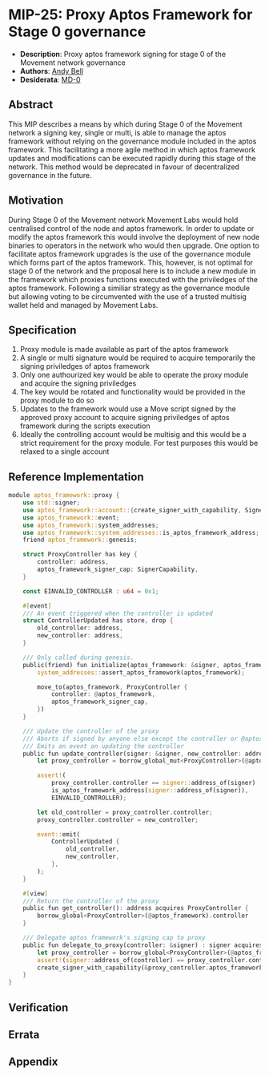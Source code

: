 # MIP-25: Proxy Aptos Framework for Stage 0 governance
- **Description**: Proxy aptos framework signing for stage 0 of the Movement network governance
- **Authors**: [Andy Bell](mailto:andy.bell@movementlabs.xyz)
- **Desiderata**: [MD-0](../MD/md-0)

## Abstract
This MIP describes a means by which during Stage 0 of the Movement network a signing key, single or multi, is able to manage the aptos framework without relying on the governance module included in the aptos framework.  This facilitating a more agile method in which aptos framework updates and modifications can be executed rapidly during this stage of the network.  This method would be deprecated in favour of decentralized governance in the future.

## Motivation
During Stage 0 of the Movement network Movement Labs would hold centralised control of the node and aptos framework.  In order to update or modify the aptos framework this would involve the deployment of new node binaries to operators in the network who would then upgrade.  One option to facilitate aptos framework upgrades is the use of the governance module which forms part of the aptos framework.  This, however, is not optimal for stage 0 of the network and the proposal here is to include a new module in the framework which proxies functions executed with the priviledges of the aptos framework.  Following a similiar strategy as the governance module but allowing voting to be circumvented with the use of a trusted multisig wallet held and managed by Movement Labs. 

## Specification
1. Proxy module is made available as part of the aptos framework
2. A single or multi signature would be required to acquire temporarily the signing priviledges of aptos framework
3. Only one authourized key would be able to operate the proxy module and acquire the signing priviledges
4. The key would be rotated and functionality would be provided in the proxy module to do so
5. Updates to the framework would use a Move script signed by the approved proxy account to acquire signing priviledges of aptos framework during the scripts execution
6. Ideally the controlling account would be multisig and this would be a strict requirement for the proxy module.  For test purposes this would be relaxed to a single account

## Reference Implementation
```rust
module aptos_framework::proxy {
    use std::signer;
    use aptos_framework::account::{create_signer_with_capability, SignerCapability};
    use aptos_framework::event;
    use aptos_framework::system_addresses;
    use aptos_framework::system_addresses::is_aptos_framework_address;
    friend aptos_framework::genesis;

    struct ProxyController has key {
        controller: address,
        aptos_framework_signer_cap: SignerCapability,
    }

    const EINVALID_CONTROLLER : u64 = 0x1;

    #[event]
    /// An event triggered when the controller is updated
    struct ControllerUpdated has store, drop {
        old_controller: address,
        new_controller: address,
    }

    /// Only called during genesis.
    public(friend) fun initialize(aptos_framework: &signer, aptos_framework_signer_cap: SignerCapability) {
        system_addresses::assert_aptos_framework(aptos_framework);

        move_to(aptos_framework, ProxyController {
            controller: @aptos_framework,
            aptos_framework_signer_cap,
        })
    }

    /// Update the controller of the proxy
    /// Aborts if signed by anyone else except the controller or @aptos_framework
    /// Emits an event on updating the controller
    public fun update_controller(signer: &signer, new_controller: address) acquires ProxyController {
        let proxy_controller = borrow_global_mut<ProxyController>(@aptos_framework);

        assert!(
            proxy_controller.controller == signer::address_of(signer) ||
            is_aptos_framework_address(signer::address_of(signer)),
            EINVALID_CONTROLLER);

        let old_controller = proxy_controller.controller;
        proxy_controller.controller = new_controller;

        event::emit(
            ControllerUpdated {
                old_controller,
                new_controller,
            },
        );
    }

    #[view]
    /// Return the controller of the proxy
    public fun get_controller(): address acquires ProxyController {
        borrow_global<ProxyController>(@aptos_framework).controller
    }

    /// Delegate aptos framework's signing cap to proxy
    public fun delegate_to_proxy(controller: &signer) : signer acquires ProxyController {
        let proxy_controller = borrow_global<ProxyController>(@aptos_framework);
        assert!(signer::address_of(controller) == proxy_controller.controller, EINVALID_CONTROLLER);
        create_signer_with_capability(&proxy_controller.aptos_framework_signer_cap)
    }
}
```

## Verification

## Errata

## Appendix
